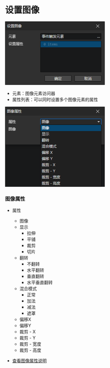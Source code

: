 # 设置图像

![](img/setImage-1.png)

- 元素：图像元素访问器
- 属性列表：可以同时设置多个图像元素的属性

![](img/setImage-2.png)

### 图像属性

- 属性
  - 图像
  - 显示
    - 拉伸
    - 平铺
    - 裁剪
    - 切片
  - 翻转
    - 不翻转
    - 水平翻转
    - 垂直翻转
    - 水平垂直翻转
  - 混合模式
    - 正常
    - 加法
    - 减法
    - 遮罩
  - 偏移X
  - 偏移Y
  - 裁剪 - X
  - 裁剪 - Y
  - 裁剪 - 宽度
  - 裁剪 - 高度

- [查看图像属性说明](/docs/inspectors/ui/ui-image)